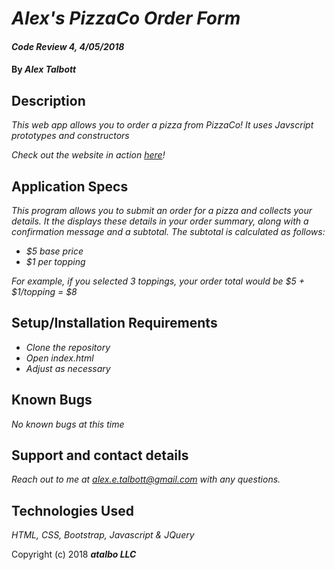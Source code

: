 # _Alex's PizzaCo Order Form_

#### _Code Review 4, 4/05/2018_

#### By _**Alex Talbott**_


## Description

_This web app allows you to order a pizza from PizzaCo! It uses Javscript prototypes and constructors_


 _Check out the website in action [here](https://alexetalbott.github.io/pizzaco/)!_

## Application Specs

 _This program allows you to submit an order for a pizza and collects your details. It the displays these details
 in your order summary, along with a confirmation message and a subtotal. The subtotal is calculated as follows:_

 * _$5 base price_
 * _$1 per topping_

_For example, if you selected 3 toppings, your order total would be $5 + $1/topping = $8_


## Setup/Installation Requirements

* _Clone the repository_
* _Open index.html_
* _Adjust as necessary_


## Known Bugs

_No known bugs at this time_

## Support and contact details

_Reach out to me at alex.e.talbott@gmail.com with any questions._

## Technologies Used

_HTML, CSS, Bootstrap, Javascript & JQuery_

Copyright (c) 2018 **_atalbo LLC_**
